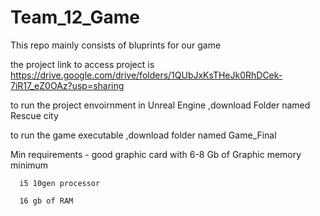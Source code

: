 # Team_12_Game

This repo mainly consists of bluprints for our game 

the project link to access project is https://drive.google.com/drive/folders/1QUbJxKsTHeJk0RhDCek-7iR17_eZ0OAz?usp=sharing

to run the project envoirnment in Unreal Engine ,download Folder named Rescue city 

to run the game executable ,download folder named Game_Final 

Min requirements -
      good graphic card with 6-8 Gb of Graphic memory minimum 
      
      i5 10gen processor  
      
      16 gb of RAM
      
